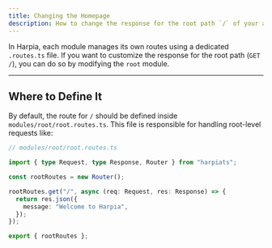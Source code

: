 ```yaml
---
title: Changing the Homepage
description: How to change the response for the root path `/` of your application.
---
```


In Harpia, each module manages its own routes using a dedicated `.routes.ts` file. If you want to customize the response for the root path (`GET /`), you can do so by modifying the `root` module.

---

## Where to Define It

By default, the route for `/` should be defined inside `modules/root/root.routes.ts`. This file is responsible for handling root-level requests like:

```ts
// modules/root/root.routes.ts

import { type Request, type Response, Router } from "harpiats";

const rootRoutes = new Router();

rootRoutes.get("/", async (req: Request, res: Response) => {
  return res.json({
    message: "Welcome to Harpia",
  });
});

export { rootRoutes };
```
